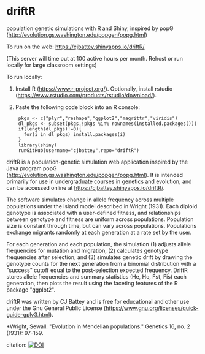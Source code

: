 # driftR
population genetic simulations with R and Shiny, inspired by popG (http://evolution.gs.washington.edu/popgen/popg.html)

To run on the web: 
https://cjbattey.shinyapps.io/driftR/

(This server will time out at 100 active hours per month. Rehost or run locally for large classroom settings)

To run locally: 

1. Install R (https://www.r-project.org/). Optionally, install rstudio (https://www.rstudio.com/products/rstudio/download/).

2. Paste the following code block into an R console: 

        pkgs <- c("plyr","reshape","ggplot2","magrittr","viridis")
        dl_pkgs <- subset(pkgs,!pkgs %in% rownames(installed.packages()))
        if(length(dl_pkgs)!=0){
          for(i in dl_pkgs) install.packages(i)
        }
        library(shiny)
        runGitHub(username="cjbattey",repo="driftR")


driftR is a population-genetic simulation web application inspired by the Java program popG (http://evolution.gs.washington.edu/popgen/popg.html). It is intended primarily for use in undergraduate courses in genetics and evolution, and can be accessed online at https://cjbattey.shinyapps.io/driftR/. 

The software simulates change in allele frequency across multiple populations under the island model described in Wright (1931). Each diploid genotype is associated with a user-defined fitness, and relationships between genotype and fitness are uniform across populations. Population size is constant through time, but can vary across populations. Populations exchange migrants randomly at each generation at a rate set by the user. 

For each generation and each population, the simulation (1) adjusts allele frequencies for mutation and migration, (2) calculates genotype frequencies after selection, and (3) simulates genetic drift by drawing the genotype counts for the next generation from a binomial distribution with a "success" cutoff equal to the post-selection expected frequency. DriftR stores allele frequencies and summary statistics (He, Ho, Fst, Fis) each generation, then plots the result using the faceting features of the R package "ggplot2". 

driftR was written by CJ Battey and is free for educational and other use under the Gnu General Public License (https://www.gnu.org/licenses/quick-guide-gplv3.html). 

*Wright, Sewall. "Evolution in Mendelian populations." Genetics 16, no. 2 (1931): 97-159.

citation: <a href="https://zenodo.org/badge/latestdoi/74150401"><img src="https://zenodo.org/badge/74150401.svg" alt="DOI"></a>
